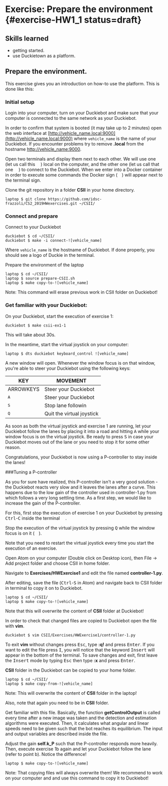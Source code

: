 # Exercise: Prepare the environment {#exercise-HW1_1 status=draft}


## Skills learned

* getting started.
* use Duckietown as a platform.


## Prepare the environment.

This exercise gives you an introduction on how-to use the platform. This is done like this:


### Initial setup

Login into your computer, turn on your Duckiebot and make sure that your computer is connected to the same network as your Duckiebot.

In order to confirm that system is booted (it may take up to 2 minutes) open the web interface at [http://vehicle_name.local:9000](http://vehicle_name.local:9000) where `vehicle_name` is the name of your Duckiebot. If you encounter problems try to remove **.local** from the hostname [http://vehicle_name:9000](http://vehicle_name:9000).

Open two terminals and display them next to each other. We will use one (let us call this <img style="height:1em; width:1em" src="laptop.pdf"/>) local on the computer, and the other one (let us call that one <img style="height:1em; width:1em" src="duckiebot.pdf"/>) to connect to the Duckiebot. When we enter into a Docker container in order to execute some commands the Docker sign (<img style="height:1em; width:1em" src="docker.pdf"/>) will appear next to the terminal sign.

Clone the git repository in a folder **CSII** in your home directory.

    laptop $ git clone https://github.com/idsc-frazzoli/CS2_2019HWexercises.git ~/CSII/

### Connect and prepare

Connect to your Duckiebot  

    duckiebot $ cd ~/CSII/
    duckiebot $ make -i connect-![vehicle_name]  

Where `vehicle_name` is the hostname of Duckiebot. If done properly, you should see a logo of Duckie in the terminal.

Prepare the environment of the laptop

    laptop $ cd ~/CSII/
    laptop $ source prepare-CSII.sh
    laptop $ make copy-to-![vehicle_name]

Note: This command will erase previous work in CSII folder on Duckiebot!


### Get familiar with your Duckiebot:

On your Duckiebot, start the execution of exercise 1:

    duckiebot $ make csii-ex1-1

This will take about 30s.

In the meantime, start the virtual joystick on your computer:

    laptop $ dts duckiebot keyboard_control ![vehicle_name]

A new window will open. Whenever the window focus is on that window, you're able to steer your Duckiebot using the following keys:

  | KEY            | MOVEMENT                    |
  | -------------- | --------------------------- |
  | ARROWKEYS    	 | Steer your Duckiebot        |
  | <kbd>A</kbd> 	 | Steer your Duckiebot        |
  | <kbd>S</kbd> 	 | Stop lane followin        	 |
  | <kbd>Q</kbd> 	 | Quit the virtual joystick 	 |


As soon as both the virtual joystick and exercise 1 are running, let your Duckiebot follow the lanes by placing it into a road and hitting <kbd>A</kbd> while your window focus is on the virtual joystick. Be ready to press <kbd>S</kbd> in case your Duckiebot moves out of the lane or you need to stop it for some other reason.

Congratulations, your Duckiebot is now using a P-controller to stay inside the lanes!


###Tuning a P-controller

As you for sure have realized, this P-controller isn't a very good solution - the Duckiebot reacts very slow and it leaves the lanes after a curve. This happens due to the low gain of the controller used in controller-1.py from which follows a very long settling time. As a first step, we would like to increase the gain of the P-controller.

For this, first stop the execution of exercise 1 on your Duckiebot by pressing <kbd>Ctrl</kbd>-<kbd>C</kbd> inside the terminal <img style="height:1em; width:1em" src="duckiebot.pdf"/>.

Stop the execution of the virtual joystick by pressing <kbd>Q</kbd> while the window focus is on it (<img style="height:1em; width:1em" src="laptop.pdf"/>).

Note that you need to restart the virtual joystick every time you start the execution of an exercise.

Open Atom on your computer (Double click on Desktop icon), then File $\rightarrow$ Add project folder and choose CSII in home folder.

Navigate to **Exercises/HWExercise1** and edit the file named **controller-1.py**.

After editing, save the file (<kbd>Ctrl</kbd>-<kbd>S</kbd> in Atom) and navigate back to CSII folder in terminal to copy it on to Duckiebot.

    laptop $ cd ~/CSII/
    laptop $ make copy-to-![vehicle_name]

Note that this will overwrite the content of **CSII** folder at Duckiebot!  

In order to check that changed files are copied to Duckiebot open the file with **vim**.  

    duckiebot $ vim CSII/Exercises/HWExercise1/controller-1.py

To exit **vim** without changes press <kbd>Esc</kbd>, type **:q!** and press <kbd>Enter</kbd>. If you want to edit the file press <kbd>I</kbd>, you will notice that the keyword <kbd>Insert</kbd> will appear in the bottom of the terminal. To save changes and exit, first leave the <kbd>Insert</kbd> mode by typing <kbd>Esc</kbd> then type **:x** and press <kbd>Enter</kbd>.

**CSII** folder in the Duckiebot can be copied to your home folder.

    laptop $ cd ~/CSII/
    laptop $ make copy-from-![vehicle_name]

Note: This will overwrite the content of **CSII** folder in the laptop!

Also, note that again you need to be in **CSII** folder.

Get familiar with this file. Basically, the function **getControlOutput** is called every time after a new image was taken and the detection and estimation algorithms were executed. Then, it calculates what angular and linear speeds need to be given such that the bot reaches its equilibrium. The input and output variables are described inside the file.

Adjust the gain **self.k_P** such that the P-controller responds more heavily. Then, execute exercise 1b again and let your Duckiebot follow the lane (refer to point b). Notice the difference!

    laptop $ make copy-to-![vehicle_name]

Note: That copying files will always overwrite them! We recommend to work on your computer and and use this command to copy it to Duckiebot!
